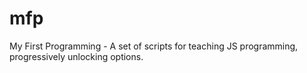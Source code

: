 mfp
===

My First Programming - A set of scripts for teaching JS programming, progressively unlocking options.
